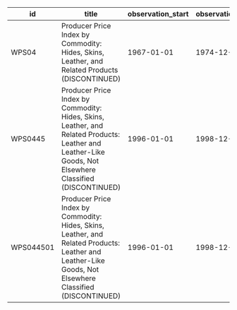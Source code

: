 | id        | title                                                                                                                                                   | observation_start   | observation_end   |
|-----------|---------------------------------------------------------------------------------------------------------------------------------------------------------|---------------------|-------------------|
| WPS04     | Producer Price Index by Commodity: Hides, Skins, Leather, and Related Products (DISCONTINUED)                                                           | 1967-01-01          | 1974-12-01        |
| WPS0445   | Producer Price Index by Commodity: Hides, Skins, Leather, and Related Products: Leather and Leather-Like Goods, Not Elsewhere Classified (DISCONTINUED) | 1996-01-01          | 1998-12-01        |
| WPS044501 | Producer Price Index by Commodity: Hides, Skins, Leather, and Related Products: Leather and Leather-Like Goods, Not Elsewhere Classified (DISCONTINUED) | 1996-01-01          | 1998-12-01        |